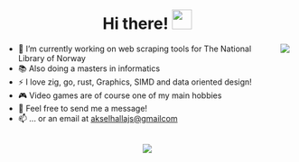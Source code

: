 <div align="center">
   <h1>Hi there! <img src="https://media.giphy.com/media/hvRJCLFzcasrR4ia7z/giphy.gif" width="35px"></h1>
</div>

<img align="right" src="https://github-readme-stats.vercel.app/api?username=avokadoen&count_private=true&show_icons=true&theme=dracula" />

- 🔭 I’m currently working on web scraping tools for The National Library of Norway
- 📚 Also doing a masters in informatics 
- ⚡ I love zig, go, rust, Graphics, SIMD and data oriented design!
- 🎮 Video games are of course one of my main hobbies 
- 💬 Feel free to send me a message!
- 📫 ... or an email at <akselhallajs@gmailcom>

<br>

<div align="center">
   <img src="https://github-profile-trophy.vercel.app/?username=avokadoen&theme=dracula&no-frame=true&margin-w=10" />
</div>
